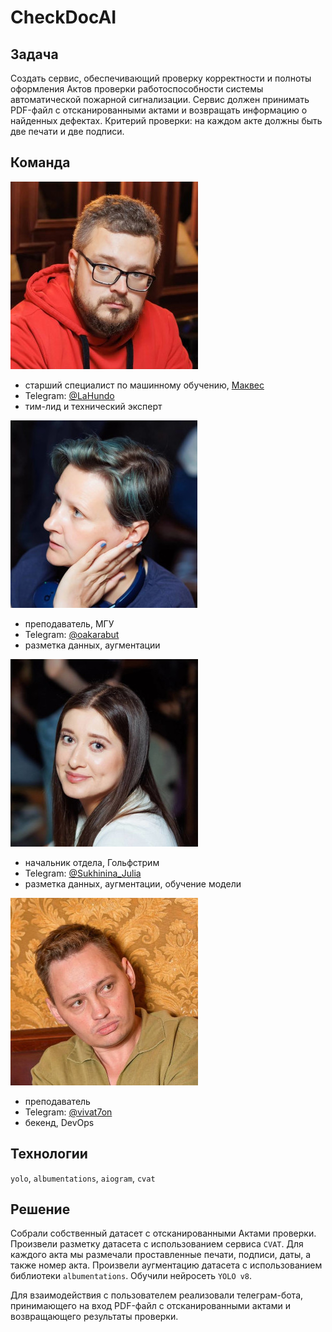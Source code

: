 # CheckDocAI

## Задача

Создать сервис, обеспечивающий проверку корректности и полноты оформления Актов проверки работоспособности системы автоматической пожарной сигнализации. Сервис должен принимать PDF-файл с отсканированными актами и возвращать информацию о найденных дефектах. Критерий проверки: на каждом акте должны быть две печати и две подписи.

## Команда

![Михаил Васильев](../../images/mvasiljev.jpg 'Михаил Васильев')

* старший специалист по машинному обучению, [Маквес](https://makves.ru/)
* Telegram: [@LaHundo](https://t.me/LaHundo)
* тим-лид и технический эксперт

![Ольга Иванова](../../images/oivanova.jpg 'Ольга Иванова')

* преподаватель, МГУ
* Telegram: [@oakarabut](https://t.me/oakarabut)
* разметка данных, аугментации

![Юлия Сухинина](../../images/jusuhinina.jpg 'Юлия Сухинина')

* начальник отдела, Гольфстрим
* Telegram: [@Sukhinina_Julia](https://t.me/Sukhinina_Julia)
* разметка данных, аугментации, обучение модели

![Валерий Семёнов](../../images/vsemionov.jpg 'Валерий Семёнов')

* преподаватель
* Telegram: [@vivat7on](https://t.me/vivat7on)
* бекенд, DevOps

## Технологии

`yolo`, `albumentations`, `aiogram`, `cvat`

## Решение

Собрали собственный датасет с отсканированными Актами проверки. Произвели разметку датасета с использованием сервиса `CVAT`. Для каждого акта мы размечали проставленные печати, подписи, даты, а также номер акта. Произвели аугментацию датасета с использованием библиотеки `albumentations`. Обучили нейросеть `YOLO v8`.

Для взаимодействия с пользователем реализовали телеграм-бота, принимающего на вход PDF-файл с отсканированными актами и возвращающего результаты проверки.